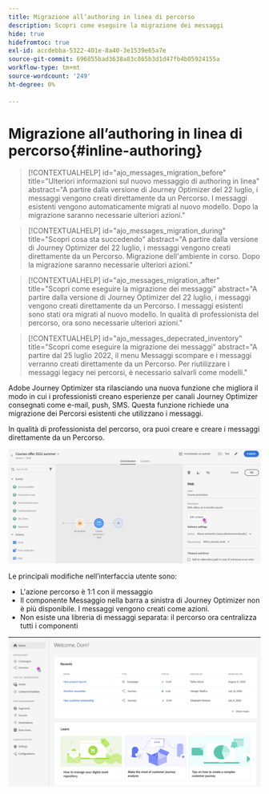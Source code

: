 ```yaml
---
title: Migrazione all’authoring in linea di percorso
description: Scopri come eseguire la migrazione dei messaggi
hide: true
hidefromtoc: true
exl-id: accdebba-5322-401e-8a40-3e1539e65a7e
source-git-commit: 696855bad3638a83c865b3d1d47fb4b05924155a
workflow-type: tm+mt
source-wordcount: '249'
ht-degree: 0%

---
```


# Migrazione all’authoring in linea di percorso{#inline-authoring}


>[!CONTEXTUALHELP]
>id="ajo_messages_migration_before"
>title="Ulteriori informazioni sul nuovo messaggio di authoring in linea"
>abstract="A partire dalla versione di Journey Optimizer del 22 luglio, i messaggi vengono creati direttamente da un Percorso. I messaggi esistenti vengono automaticamente migrati al nuovo modello. Dopo la migrazione saranno necessarie ulteriori azioni."

>[!CONTEXTUALHELP]
>id="ajo_messages_migration_during"
>title="Scopri cosa sta succedendo"
>abstract="A partire dalla versione di Journey Optimizer del 22 luglio, i messaggi vengono creati direttamente da un Percorso. Migrazione dell&#39;ambiente in corso. Dopo la migrazione saranno necessarie ulteriori azioni."


>[!CONTEXTUALHELP]
>id="ajo_messages_migration_after"
>title="Scopri come eseguire la migrazione dei messaggi"
>abstract="A partire dalla versione di Journey Optimizer del 22 luglio, i messaggi vengono creati direttamente da un Percorso. I messaggi esistenti sono stati ora migrati al nuovo modello. In qualità di professionista del percorso, ora sono necessarie ulteriori azioni."

>[!CONTEXTUALHELP]
>id="ajo_messages_depecrated_inventory"
>title="Scopri come eseguire la migrazione dei messaggi"
>abstract="A partire dal 25 luglio 2022, il menu Messaggi scompare e i messaggi verranno creati direttamente da un Percorso. Per riutilizzare i messaggi legacy nei percorsi, è necessario salvarli come modelli."

Adobe Journey Optimizer sta rilasciando una nuova funzione che migliora il modo in cui i professionisti creano esperienze per canali Journey Optimizer consegnati come e-mail, push, SMS. Questa funzione richiede una migrazione dei Percorsi esistenti che utilizzano i messaggi.

In qualità di professionista del percorso, ora puoi creare e creare i messaggi direttamente da un Percorso.

![](assets/inline-message.png)

Le principali modifiche nell’interfaccia utente sono:

* L&#39;azione percorso è 1:1 con il messaggio
* Il componente Messaggio nella barra a sinistra di Journey Optimizer non è più disponibile. I messaggi vengono creati come azioni.
* Non esiste una libreria di messaggi separata: il percorso ora centralizza tutti i componenti

![](assets/updated-left-rail.png)
